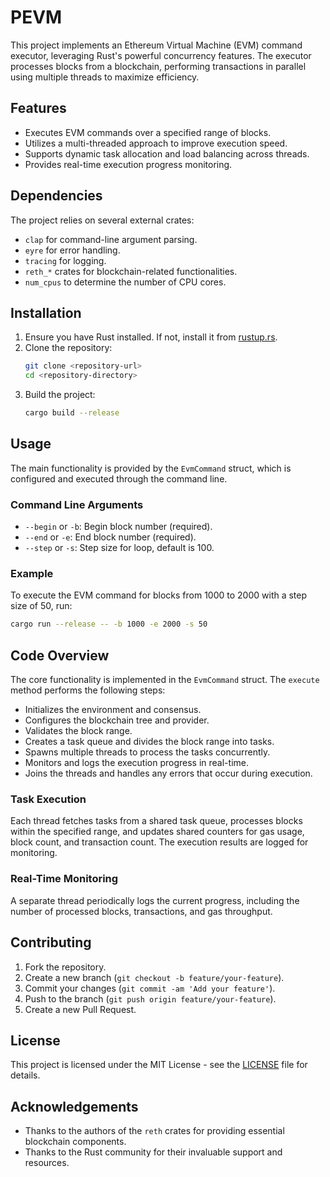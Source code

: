 # PEVM

This project implements an Ethereum Virtual Machine (EVM) command executor, leveraging Rust's powerful concurrency features. The executor processes blocks from a blockchain, performing transactions in parallel using multiple threads to maximize efficiency.

## Features

- Executes EVM commands over a specified range of blocks.
- Utilizes a multi-threaded approach to improve execution speed.
- Supports dynamic task allocation and load balancing across threads.
- Provides real-time execution progress monitoring.

## Dependencies

The project relies on several external crates:

- `clap` for command-line argument parsing.
- `eyre` for error handling.
- `tracing` for logging.
- `reth_*` crates for blockchain-related functionalities.
- `num_cpus` to determine the number of CPU cores.

## Installation

1. Ensure you have Rust installed. If not, install it from [rustup.rs](https://rustup.rs).
2. Clone the repository:
    ```sh
    git clone <repository-url>
    cd <repository-directory>
    ```
3. Build the project:
    ```sh
    cargo build --release
    ```

## Usage

The main functionality is provided by the `EvmCommand` struct, which is configured and executed through the command line.

### Command Line Arguments

- `--begin` or `-b`: Begin block number (required).
- `--end` or `-e`: End block number (required).
- `--step` or `-s`: Step size for loop, default is 100.

### Example

To execute the EVM command for blocks from 1000 to 2000 with a step size of 50, run:
```sh
cargo run --release -- -b 1000 -e 2000 -s 50
```

## Code Overview

The core functionality is implemented in the `EvmCommand` struct. The `execute` method performs the following steps:

- Initializes the environment and consensus.
- Configures the blockchain tree and provider.
- Validates the block range.
- Creates a task queue and divides the block range into tasks.
- Spawns multiple threads to process the tasks concurrently.
- Monitors and logs the execution progress in real-time.
- Joins the threads and handles any errors that occur during execution.

### Task Execution

Each thread fetches tasks from a shared task queue, processes blocks within the specified range, and updates shared counters for gas usage, block count, and transaction count. The execution results are logged for monitoring.

### Real-Time Monitoring

A separate thread periodically logs the current progress, including the number of processed blocks, transactions, and gas throughput.

## Contributing

1. Fork the repository.
2. Create a new branch (`git checkout -b feature/your-feature`).
3. Commit your changes (`git commit -am 'Add your feature'`).
4. Push to the branch (`git push origin feature/your-feature`).
5. Create a new Pull Request.

## License

This project is licensed under the MIT License - see the [LICENSE](LICENSE) file for details.

## Acknowledgements

- Thanks to the authors of the `reth` crates for providing essential blockchain components.
- Thanks to the Rust community for their invaluable support and resources.





